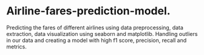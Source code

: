 # Airline-fares-prediction-model.
Predicting the fares of different airlines using data preprocessing, data extraction, data visualization using seaborn and matplotlib. Handling outliers in our data and creating a model with high f1 score, precision, recall and metrics.
